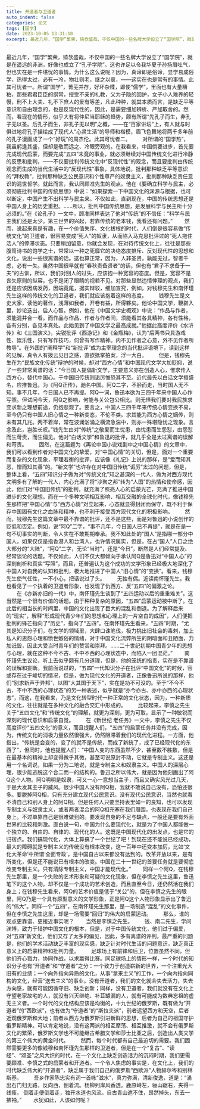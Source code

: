 ```yaml
---
title: 开道者与卫道者
auto_indent: false
categories: 论文
tags: [国学]
date: 2023-10-05 13:31:10
excerpt: 最近几年，“国学”繁荣，猗欤盛哉，不仅中国的一些名牌大学设立了“国学院”，就是在遥远的非洲，好像也成立了“孔子学院”。这也许足以令我华夏子孙扬眉吐气，但也实在是一件堪忧的事情。为什么这么说呢？因为，真谛即是俗谛，显学易成俗学，热得太过，必有一冷，物壮则老，继之以衰，——这实在也是常有的事情。此其可忧者一。所谓“国学”，菁芜并存，好坏杂糅，即使“儒学”，里面也有大量糟粕，那些君君臣臣的纲常，授受不亲的礼教，父为子隐的回护，女子小人难养的轻慢，刑不上大夫、礼不下庶人的爱有等差，凡此种种，就其本质而言，是缺乏平等意识和自由理念的，也是反现代性的，因此，是需要细加辨析、严加取舍的。然而，看现在的情形，似乎大有将仲尼当耶稣的趋势，颇有所谓“先孔子而生，非孔子无以圣。后孔子而生，非孔子无以明”之概，——在“百家讲坛”上，有人就与时俱进地将孔子描绘成了现代人“心灵生活”的导师和楷模，眉飞色舞地将两千多年前的孔子漫画成了一个“好玩”的周杰伦。此其可忧者二。
---
```

最近几年，“国学”繁荣，猗欤盛哉，不仅中国的一些名牌大学设立了“国学院”，就是在遥远的非洲，好像也成立了“孔子学院”。这也许足以令我华夏子孙扬眉吐气，但也实在是一件堪忧的事情。为什么这么说呢？因为，真谛即是俗谛，显学易成俗学，热得太过，必有一冷，物壮则老，继之以衰，——这实在也是常有的事情。此其可忧者一。所谓“国学”，菁芜并存，好坏杂糅，即使“儒学”，里面也有大量糟粕，那些君君臣臣的纲常，授受不亲的礼教，父为子隐的回护，女子小人难养的轻慢，刑不上大夫、礼不下庶人的爱有等差，凡此种种，就其本质而言，是缺乏平等意识和自由理念的，也是反现代性的，因此，是需要细加辨析、严加取舍的。然而，看现在的情形，似乎大有将仲尼当耶稣的趋势，颇有所谓“先孔子而生，非孔子无以圣。后孔子而生，非孔子无以明”之概，——在“百家讲坛”上，有人就与时俱进地将孔子描绘成了现代人“心灵生活”的导师和楷模，眉飞色舞地将两千多年前的孔子漫画成了一个“好玩”的周杰伦。此其可忧者二。
　　对所谓的“国学热”，我虽躬逢其盛，但却是敬而远之、冷眼旁观的。在我看来，中国倘要进步，首先要完成现代启蒙，而要完成“五四”未竟的事业，就必须继续对中国传统文化进行冷静的反思和批判，——不仅要批判传统文化中“反现代性”的观念，而且要批判由传统观念而生成的当代生活中的“反现代性”事象，具体地说，批判那种缺乏平等意识的“拜权教”，批判那种缺乏公民意识和个性尊严的奴隶主义，批判那种缺乏责任意识的混世哲学。就此而言，我认同顾准先生的观点。他在《要确立科学与民主，必须彻底批判中国的传统思想》中说：“如果探索一下中国文化的渊源与根据，也可以断定，中国产生不出科学与民主来。不仅如此，直到现在，中国的传统思想还是中国人身上的历史重担。……所以，批判中国传统思想，是发展科学与民主所十分必须的。”在《论孔子》一文中，顾准同样表达了他对“传统”的不信任：“科学与民主我们还是太少。第三世界的兴起，若靠传统的老本钱，我看还有问题。”
　　然而，说起来真是有趣，在一个价值失序、文化拔根的时代，人们倒是很容易做“传统文化”的卫道者，很容易变成“死人”的奴隶，从而陷入马克思批评过的“死人拖住活人”的停滞状态。只要稍加留意，你就会发现，在对待传统文化上，往往是那些腹笥诗书的饱学之士，常常以一种之死靡它的决绝态度排斥、反对现代性的思想和文化，说出一些很离谱的话。这也算正常，因为，人非圣贤，孰能无过，智者千虑，必有一失。虽然中国很早就有“春秋责备贤者”的话，但也有“君子不求备于一夫”的古训，所以，我们对别人的过失，应该抱一种宽容的态度。但是，宽容不是丧失原则的纵容，也不是闭了眼睛的视若不见。对那些显然违情悖理的观点，我们还是应该因病发药，因端竟尾，据实辩驳，细加宣究，例如，对钱穆先生和南怀瑾先生这样的传统文化的卫道者，我们就应该抱着这样的态度。
　　钱穆先生是文史大家，读他的著作，浅薄如我者，开卷有益，所得夥矣。他论中国文学，鞭辟入里，妙论迭出，启人心智。例如，他在《中国文学史概观》中说：“作品与作者，须能混并合一看。而作品与作品、作者与作者间，须能看其各具精神，各有性格，各有分别，各见本真处。此始见到了中国文学之最高成就。”他据此高度评价《水浒传》和《三国演义》，尖锐批评《西游记》和《金瓶梅》，认为“后两书只具游戏性、娱乐性，只有写作技巧，何曾有写作精神。内不见作者之心意，外不见作者所教导”。在外国的“阐释学”和“新批评”成为主宰理念的当代批评语境下，读到这样的见解，真令人有拨云见日之感，直欲抵掌拍案，浮一大白。
　　但是，钱穆先生在为“民族文化传统”辩护的时候，却对“西方心情”和中国现代文学大加贬抑，说了一些非常离谱的话：“今日国人提倡新文学，主要意义亦在创造人心，惟求传入西方心，替代中国心。于中国旧传统则诟厉惟恐其不至。近代最先以白话文学擅盛名，应推鲁迅，为《阿Q正传》，驰名中国。阿Q二字，不胫而走，当时国人无不知。事不几年，今日国人已不再提。阿Q一词，鲁迅本欲为三四千年来中国人心作写照。但试问今天，阿Q之影响，何能与关公包公相比。则无怪我们要对我民族求变求新之理想前途，仍抱悲观了。要言之，中国人三四千年来传统心情变换不易，至今仍只有中国人旧心情之一种新变态，不伦不类。求其能为西方心情之嫡传，则未有其几兆。两不着岸，常在波澜汹涌之横流急湍中，则亦一殊堪隐忧之现象。言念及此，岂胜长叹。”钱先生由对“传统”之敬爱而生忧患，由忧患而生怨怼，由怨怼而生苛责，而生偏见。他对“白话文学”和鲁迅的批评，就几乎全是太过离谱的误解和苛责。
　　固然，在这篇题为《再论中国小说戏剧中之中国心情》的文章中，我们可以看到作者对中国文化的挚爱，对“中国心情”的关切，但是，面对一个重要而复杂的文化现象，平理若衡的批评，应该像《礼记》上说的那样，是“爱而知其恶，憎而知其善”的。“新文学”也许存在对中国旧传统“诟厉”太过的问题，但是，整体上看，“五四”知识分子做为对“传统文化”知之甚深的一代人，做为对西方现代文明多有了解的一代人，内心充满了将“沙聚之邦”转为“人国”的热情和使命感，因此，他们对“中国旧传统”的批判，就充满了照亮人心的启蒙光芒，充满了推进中国进步的文化理想。而在一个多种文明相互影响、相互交融的全球化时代，像钱穆先生那样把“中国心情”与“西方心情”对立起来，心态就显得封闭而保守，既不利于保存中国固有文化之血脉和精神，也不利于接受西方现代文化的积极影响。
　　然而，钱穆先生这篇文章中最不靠谱的批评，还不是这些，而是对鲁迅的小说创作的贬低和否定。例如，说“阿Q”二字，“事不几年，今日国人已不再提”，就是在是一句不切事实的判断，令人实在不敢期期奉承。我不知此处的“国人”是指哪一部分中国人，如果仅仅是指香港人和台湾人，也许情况属实，但是，在占“国人”人口之绝大部分的“大陆”，“阿Q”二字，无论“当时”，还是“今日”，断然是人们经常提及、经常谈论的话题。不仅如此，人们不仅大都倾向于承认阿Q是鲁迅对“中国人心”的深刻剖析和真实“写照”，而且，还普遍认为这个成功的文学形象已经极大地深化了中国人对自我的认知和批判，极大地推进了中国人“旧心情”的“变换”。看来，钱穆先生使气任性，一不小心，把话说过了头。
　　无独有偶。近读南怀瑾先生，我也看见了一个执着的卫道者形象，也发现了仇西方、反“五四”的偏激之论。
　　在《亦新亦旧的一代》中，南怀瑾先生谈到了“五四运动以后的重重难关”。这当然是一个很有价值的话题。由于种种复杂的原因，“五四”启蒙运动被中断了。在此后的相当长的时间里，中国的文化出现了巨大的混乱和倒退。为了解释后来的“现实”，解释“形成现代青少年们的思想和心理上的一片空白的成因”，人们便把批判的锋芒指向了“历史”，指向了“五四”。在南怀瑾先生看来，“五四”时期，“尤其是知识分子们，在文学的领域里，大肆口诛笔伐，极力挑出旧社会的毒刺，加上私人的恩怨心理和愤世嫉俗的情绪，对于中国文化流弊所生的阴暗面和丑陋面，力加诋毁，因此大受当时青年们的赞赏和崇拜。……二十世纪初期中国青少年的思想与心理，就在这种不今不古、不中不西的心理状态中，而陷入一团混茫。”
　　南怀瑾先生议论，听上去似乎颇有几分道理，但是，他的笼统的指责，实在是不靠谱的误解和妄断。我前面说过的，“五四”一代知识分子在批评“中国文化”的时候，容或存在过于峻切的情况，但是，做为现代文化的开道者，正像鲁迅所说的那样，他们“别求新声于异邦”，以图“大其国于天下”，实在是功不可没的。至于“不今不古、不中不西的心理状态”的另一种表述，似乎就是“亦今亦古、亦中亦西的心理状态”，而这，在我看来，乃是文化转型时代一种正常的文化状态，因为，一种新质的文化，往往就是在多种文化的融合交汇中形成的。
　　比较起来，李慎之先生关于“五四文化”和“传统文化”的理解，就更为深刻，更为可取，显示了一种敏锐而深刻的现代意识和启蒙自觉。
　　在《新世纪  老任务》一文中，李慎之先生不仅高度评价“五四文化”的意义，而且提醒人们，“五四”的启蒙任务并没有完成，因为，传统文化的消极力量依然很强大，仍然阻滞着我们的现代化进程。一方面，他指出，“传统是会变的，变了的就不是传统，而成了新统了，成了已经现代化的东西了”，但同时，他也提醒人们：“中国人变的东西虽然不少，甚至数不胜数，但是在最基本的精神上却变得微乎其微，甚至可说原封不动，它就是专制主义。这还是用一个名词说，如果一分为二地说，就是专制主义和奴隶主义。中国人的深层心理，很少能逃脱这个合二而一的结构的。鲁迅之所以伟大，就是因为他刻画出了阿Q这个人物。阿Q明明是奴隶，可又一心一意想当主子，而且又确实风光过几天，于是大发其主子的威风。很少中国人没有阿Q相，我就不敢说自己没有，恐怕还很多。要脱掉阿Q相，只有充分建立现代公民意识。没有现代公民意识，当然也就看不清自己和别人身上的阿Q相。但是任何人只要坚持表里如一的良知，也可以发现专制主义与奴隶主义，或者两者混合的阿Q相充塞在我们周围，也表现在我们自己身上。不过单靠自己是很难做到的。要发现自身的不足与缺点，一般还是要有外面世界的比较和刺激。直白说一句，中国为什么要现代化，就是为了中国人都能做一个独立的、自由的、自律的、现代化的人。这既是中国现代化的出发点，也是它的归宿点。我们搞现代化，大体上算搞了一个世纪了吧！到现在还不能说已经成功，最大的障碍就是专制主义的传统没有根本改变，这一百年中还变本加厉，比如‘文化大革命’中所谓‘全面专政’，是中国自古以来都没有达到的。改革开放以来，是有所变化，但是还不能说已有根本的改变。中国在二十一世纪的首要任务就是要彻底改变专制主义。只有清除专制主义，中国才能现代化。”
　　同样一个阿Q，在钱穆先生那里，是一个失败的艺术形象和可疑的文化现象，但在李慎之先生这里，鲁迅笔下的这个人物，却不仅是一个成功的艺术创造，而且直至今日，还仍然活在我们身上；在钱穆先生看来，阿Q的艺术价值是低于“关公”的，但在李慎之先生的眼里，阿Q乃是一个具有原型意义的文学形象，正是阿Q这个人物形象显示出了鲁迅的“伟大”。同样一个“五四”，在南怀瑾先生那里，是一场制造“混乱”的文化事件，但在李慎之先生这里，却是一场需要“回归”的伟大的启蒙运动。
　　那么，谁的观点更靠谱、更接近事实呢？
　　当然是李慎之先生。
　　钱、南二先生，学问渊博，致力于惜护中国文化的根本，但是，对于中国传统文化，他们过于偏爱，对“五四”新文化，他们又存了太多的偏见，因此，多有离谱的评判。最严重的问题是，他们的学术活动缺乏丰富的现实感，缺乏针对时代生活的问题意识，缺乏真正意义上的启蒙精神和批判力量。
　　足球场上有前锋和后卫，位置虽然不同，但他们齐心戮力，协同作战，以求赢得比赛。同足球场上的情形一样，一个时代的知识分子也有“开道者”和“守道者”之分：一个致力于创造崭新的世界，一个注重光大旧有的业绩；一个向外指向异质的文化，从事“拿来主义”的工作，一个向内指向同构的文化，经营“送去主义”的事业。没有开道者，我们的文化就会失去活力，失去方向感，就有可能因循守旧、缺乏创新；同样，没有卫道者，我们就没有在文化上守望老家故宅的人，就没有兴灭继绝、补苴罅漏的人，就有可能成为数典忘祖的虚无主义者。一个时代的文化结构应该是均衡的，十九世纪的俄罗斯，既有做为“开道者”的“西欧派”，也有做为“守道者”的“斯拉夫派”，前者远望西方和天空，后者近观俄罗斯和大地；前者从西方为俄罗斯引进新鲜的思想，后者为自己的祖国守护俄罗斯精神。可以肯定地说，没有这两派的相互摩荡、相互推激，就不会有俄罗斯文化的繁荣，俄罗斯文学也不可能继古希腊文学和莎士比亚之后，创造出人类文学的第三个伟大的黄金时代。
　　然而，每个时代都有自己最迫切的需要。我们固然需要更多的像钱穆和南怀瑾先生那样的卫道者，但是在一个“复古”、“读经”、“颂圣”之风大炽的时代，在一个文化上缺乏创造活力的沉闷时期，我们更需要顾准、李慎之式的启蒙者和开道者。一个令人焦虑的事实是，在文化上，我们的时代缺乏伟大的“开道者”，缺乏属于我们自己的俄罗斯“西欧派”人物赫尔岑和别林斯基。
　　吾乡作家陈忠实有词一首咏“滋水”，真力弥满，清新俊逸，道是：“涌出石门归无路，反向西，倒着流。杨柳列岸风香透。鹿原峙左，骊山踞右，夹得一线瘦。   倒着走便倒着走，独开水道也风流。自古青山遮不住，昂然掉头，东去一拂袖。”
　　水犹如此，人该如何呢？
